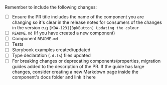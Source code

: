 <!--
Thanks for contributing to Backpack :pray:

Please include a description of the changes you are introducing and some screenshots if appropriate.

Please ensure your pull request title is clear as it will be used to generate the changelog.

Add `major`, `minor` or `patch` label depending on the change according to [semver](semver.org) or `skip-changelog` if the change shouldn't be added to the changelog (e.g. a change to a test or documentation)
-->

Remember to include the following changes:

- [ ] Ensure the PR title includes the name of the component you are changing so it's clear in the release notes for consumers of the changes in the version e.g `[KOA-123][BpkButton] Updating the colour`
- [ ] `README.md` (If you have created a new component)
- [ ] Component `README.md`
- [ ] Tests
- [ ] Storybook examples created/updated
- [ ] Type declaration (`.d.ts`) files updated
- [ ] For breaking changes or deprecating components/properties, migration guides added to the description of the PR. If the guide has large changes, consider creating a new Markdown page inside the component's docs folder and link it here
